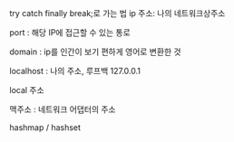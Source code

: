 try catch finally   break;로 가는 법
ip 주소: 나의 네트워크상주소


port : 해당 IP에 접근할 수 있는 통로


domain : ip를 인간이 보기 편하게 영어로 변환한 것


localhost : 나의 주소, 루프백 127.0.0.1


local 주소


맥주소 : 네트워크 어댑터의 주소



hashmap / hashset
